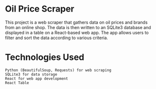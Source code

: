 # Oil Price Scraper

This project is a web scraper that gathers data on oil prices and brands from an online shop. The data is then written to an SQLite3 database and displayed in a table on a React-based web app. The app allows users to filter and sort the data according to various criteria.

# Technologies Used
    Python (BeautifulSoup, Requests) for web scraping
    SQLite3 for data storage
    React for web app development
    React Table
